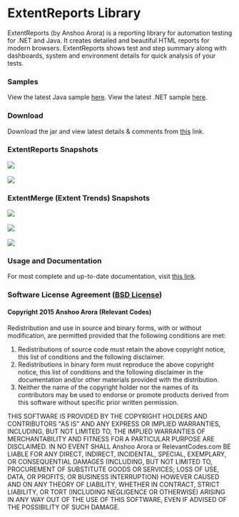 # ExtentReports Library

ExtentReports (by Anshoo Arora) is a reporting library for automation testing for .NET and Java. It creates detailed and beautiful HTML reports for modern browsers. ExtentReports shows test and step summary along with dashboards, system and environment details for quick analysis of your tests.

### Samples

View the latest Java sample <a href='http://relevantcodes.com/Tools/ExtentReports2/ExtentJava.html'>here</a>.
View the latest .NET sample <a href='http://relevantcodes.com/Tools/ExtentReports2/Extent.Net.html'>here</a>.

### Download

Download the jar and view latest details & comments from <a href='http://relevantcodes.com/extentreports-for-selenium/'>this</a> link.

### ExtentReports Snapshots

![](http://relevantcodes.com/Tools/ExtentReports2/snapshots/extent-large-1.png)
<br><br>
![](http://relevantcodes.com/Tools/ExtentReports2/snapshots/extent-large-2.png)

### ExtentMerge (Extent Trends) Snapshots

![](http://extentreports.relevantcodes.com/extentmerge/img/analysis.png)
<br><br>
![](http://extentreports.relevantcodes.com/extentmerge/img/trends.png)
<br><br>
![](http://extentreports.relevantcodes.com/extentmerge/img/run-history.png)

### Usage and Documentation

For most complete and up-to-date documentation, visit <a href='http://relevantcodes.com/extentreports-for-selenium/'>this link</a>.

### Software License Agreement (<a href='http://opensource.org/licenses/BSD-3-Clause'>BSD License</a>)

#### Copyright 2015 Anshoo Arora (Relevant Codes)

Redistribution and use in source and binary forms, with or without modification, are permitted provided that the following conditions are met:

<ol>
	<li>Redistributions of source code must retain the above copyright notice, this list of conditions and the following disclaimer.</li>
	<li>Redistributions in binary form must reproduce the above copyright notice, this list of conditions and the following disclaimer in the documentation and/or other materials provided with the distribution.</li>
	<li>Neither the name of the copyright holder nor the names of its contributors may be used to endorse or promote products derived from this software without specific prior written permission.</li>
</ol>

THIS SOFTWARE IS PROVIDED BY THE COPYRIGHT HOLDERS AND CONTRIBUTORS "AS IS" AND ANY EXPRESS OR IMPLIED WARRANTIES, INCLUDING, BUT NOT LIMITED TO, THE IMPLIED WARRANTIES OF MERCHANTABILITY AND FITNESS FOR A PARTICULAR PURPOSE ARE DISCLAIMED. IN NO EVENT SHALL Anshoo Arora or RelevantCodes.com BE LIABLE FOR ANY DIRECT, INDIRECT, INCIDENTAL, SPECIAL, EXEMPLARY, OR CONSEQUENTIAL DAMAGES (INCLUDING, BUT NOT LIMITED TO, PROCUREMENT OF SUBSTITUTE GOODS OR SERVICES; LOSS OF USE, DATA, OR PROFITS; OR BUSINESS INTERRUPTION) HOWEVER CAUSED AND ON ANY THEORY OF LIABILITY, WHETHER IN CONTRACT, STRICT LIABILITY, OR TORT (INCLUDING NEGLIGENCE OR OTHERWISE) ARISING IN ANY WAY OUT OF THE USE OF THIS SOFTWARE, EVEN IF ADVISED OF THE POSSIBILITY OF SUCH DAMAGE.